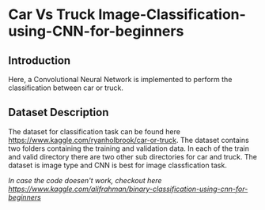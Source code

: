 # Car Vs Truck Image-Classification-using-CNN-for-beginners

## Introduction
Here, a Convolutional Neural Network is implemented to perform the classification between car or truck.

## Dataset Description
The dataset for classification task can be found here https://www.kaggle.com/ryanholbrook/car-or-truck. The dataset contains two folders containing the training and validation data. In each of the train and valid directory there are two other sub directories for car and truck. The dataset is image type and CNN is best for image classfication task.

*In case the code doesen't work, checkout here https://www.kaggle.com/alifrahman/binary-classification-using-cnn-for-beginners*
